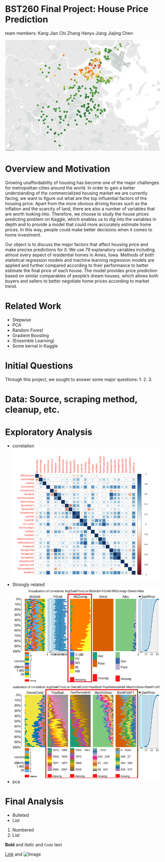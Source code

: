 # BST260 Final Project: House Price Prediction

team members:
Kang Jian
Chi Zhang
Hanyu Jiang
Jiajing Chen  

![](1.jpg)

# Overview and Motivation

Growing unaffordability of housing has become one of the major challenges for metropolitan cities around the world. In order to gain a better understanding of the commercialized housing market we are currently facing, we want to figure out what are the top influential factors of the housing price. Apart from the more obvious driving forces such as the inflation and the scarcity of land, there are also a number of variables that are worth looking into. Therefore, we choose to study the house prices predicting problem on Kaggle, which enables us to dig into the variables in depth and to provide a model that could more accurately estimate home prices. In this way, people could make better decisions when it comes to home investment.

Our object is to discuss the major factors that affect housing price and make precise predictions for it. We use 79 explanatory variables including almost every aspect of residential homes in Ames, Iowa. Methods of both statistical regression models and machine learning regression models are applied and further compared according to their performance to better estimate the final price of each house. The model provides price prediction based on similar comparables of people’s dream houses, which allows both buyers and sellers to better negotiate home prices according to market trend. 


# Related Work

- Stepwise
- PCA
- Random Forest
- Gradient Boosting
- (Ensemble Learning)
- Some kernal in Kaggle


# Initial Questions
Through this project, we sought to answer some major questions: 
1.
2.
3.

# Data: Source, scraping method, cleanup, etc.


# Exploratory Analysis
- correlation
![](cor.png)
- Strongly related
![](vk.png)
![](v1.png)
- pca

# Final Analysis






- Bulleted
- List

1. Numbered
2. List

**Bold** and _Italic_ and `Code` text

[Link](url) and ![Image](src)
```
